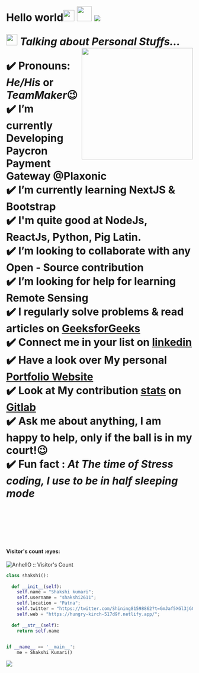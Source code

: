 <h1>Hello world<img src= "https://media.tenor.com/images/2adfe94e69139f3e22623b61d375a7a7/tenor.gif" width= "30" height= "30" >
<img src="hover" width="40" height="40"</h1>
<img src="https://user-images.githubusercontent.com/73097560/115834477-dbab4500-a447-11eb-908a-139a6edaec5c.gif">

<img src="https://media.giphy.com/media/ObNTw8Uzwy6KQ/giphy.gif" width="30px" >&nbsp;***Talking about Personal Stuffs...***
<img src="https://user-images.githubusercontent.com/82070760/159156745-9f5b2300-721b-4fed-b192-e30c31293990.gif" align="right" width="300px" >

✔️ Pronouns: ***He/His*** or ***TeamMaker***😉 <br>
✔️ I’m currently Developing Paycron Payment Gateway @Plaxonic<br>
✔️ I’m currently learning NextJS & Bootstrap<br>
✔️ I'm quite good at NodeJs, ReactJs, Python, Pig Latin.<br>
✔️ I’m looking to collaborate with any Open - Source contribution<br>
✔️ I’m looking for help for learning Remote Sensing<br>
✔️ I regularly solve problems & read articles on [GeeksforGeeks](https://auth.geeksforgeeks.org/user/shakshikumari215) <br>
✔️ Connect me in your list on [linkedin](https://www.linkedin.com/in/shakshi-kumari-prajapati-a01872203/) <br>
✔️ Have a look over My personal [Portfolio Website](https://hungry-kirch-517d9f.netlify.app/)<br>
✔️ Look at My contribution [stats](https://github.com/shakshi2611/web) on [Gitlab](https://github.com/shakshi2611)<br>
✔️ Ask me about anything, I am happy to help, only if the ball is in my court!😉<br>
✔️ Fun fact : *At The time of Stress coding, I use to be in half sleeping mode*<br><br><br><br>
 
<h4 align="left">Visitor's count :eyes:</h4>


<p align="left"><img src="https://profile-counter.glitch.me/{pagletladki}/count.svg" alt="AnhellO :: Visitor's Count" /></p>


```python
class shakshi():
    
  def __init__(self):
    self.name = "Shakshi kumari";
    self.username = "shakshi2611";
    self.location = "Patna";
    self.twitter = "https://twitter.com/Shining81598862?t=GmJaf5XGl3jGOcRrpR5eVA&s=09";
    self.web = "https://hungry-kirch-517d9f.netlify.app/";
  
  def __str__(self):
    return self.name
    

if __name__ == '__main__':
    me = Shakshi Kumari()
```

<img src="https://user-images.githubusercontent.com/73097560/115834477-dbab4500-a447-11eb-908a-139a6edaec5c.gif">


